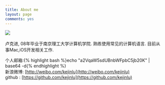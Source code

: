 ```yaml
---
title: About me
layout: page
comments: yes
---
```

<div style="float: left"> <img src="http://farm8.staticflickr.com/7135/7077299681_29ac07c290_m.jpg"></div>
<div style="clear:both"></div>
<br>
卢克进, 08年毕业于南京理工大学计算机学院.      
熟练使用常见的计算机语言.      
目前从事Mac,iOS开发相关工作.      

 个人邮箱:{% highlight bash %}echo "a2VqaW5sdUBnbWFpbC5jb20K" | base64 -d{% endhighlight %}   
新浪微博: [http://weibo.com/kejinlu](http://weibo.com/kejinlu)      
github : [https://github.com/kejinlu](https://github.com/kejinlu)      